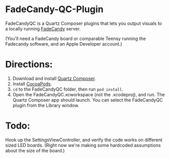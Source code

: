 FadeCandy-QC-Plugin
===================

FadeCandyQC is a Quartz Composer plugins that lets you output visuals to a locally running [FadeCandy](https://github.com/scanlime/fadecandy) server. 

(You'll need a FadeCandy board or comparable Teensy running the Fadecandy software, and an Apple Developer account.)


Directions:
=======

1. Download and install [Quartz Composer](https://developer.apple.com/downloads/index.action?name=Graphics).
2. Install [CocoaPods](http://cocoapods.org).
3. `cd` to the FadeCandyQC folder, then run `pod install`.
4. Open the FadeCandyQC.xcworkspace (not the .xcodeproj), and run. The Quartz Composer app should launch. You can select the FadeCandyQC plugin from the Library window.


Todo:
=====

Hook up the SettingsViewController, and verify the code works on different sized LED boards. (Right now we're making some hardcoded assumptions about the size of the board.)
